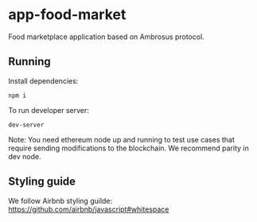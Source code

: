 # app-food-market
Food marketplace application based on Ambrosus protocol.

## Running
Install dependencies: 

```
npm i
```

To run developer server:

```
dev-server
```

Note: You need ethereum node up and running to test use cases that require sending modifications to the blockchain. We recommend parity in dev node.

## Styling guide
We follow Airbnb styling guilde:
https://github.com/airbnb/javascript#whitespace
